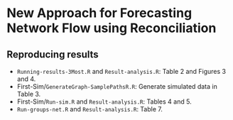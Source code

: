 # New Approach for Forecasting Network Flow using Reconciliation

## Reproducing results

- `Running-results-3Most.R` and `Result-analysis.R`: Table 2 and Figures 3 and 4.
- First-Sim/`GenerateGraph-SamplePathsR.R`: Generate simulated data in Table 3.
- First-Sim/`Run-sim.R` and `Result-analysis.R`: Tables 4 and 5.
- `Run-groups-net.R` and `Result-analysis.R`: Table 7.
